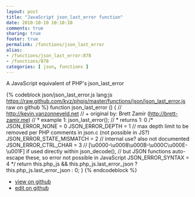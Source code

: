 ```yaml
---
layout: post
title: "JavaScript json_last_error function"
date: 2010-10-10 10:10:10
comments: true
sharing: true
footer: true
permalink: /functions/json_last_error
alias:
- /functions/json_last_error:878
- /functions/878
categories: [ json, functions ]
---
```

A JavaScript equivalent of PHP's json_last_error
<!-- more -->
{% codeblock json/json_last_error.js lang:js https://raw.github.com/kvz/phpjs/master/functions/json/json_last_error.js raw on github %}
function json_last_error () {
    // http://kevin.vanzonneveld.net
    // +   original by: Brett Zamir (http://brett-zamir.me)
    // *     example 1: json_last_error();
    // *     returns 1: 0
/*
    JSON_ERROR_NONE = 0
    JSON_ERROR_DEPTH = 1 // max depth limit to be removed per PHP comments in json.c (not possible in JS?)
    JSON_ERROR_STATE_MISMATCH = 2 // internal use? also not documented
    JSON_ERROR_CTRL_CHAR = 3 // [\u0000-\u0008\u000B-\u000C\u000E-\u001F] if used directly within json_decode(),
                                                                  // but JSON functions auto-escape these, so error not possible in JavaScript
    JSON_ERROR_SYNTAX = 4
    */
    return this.php_js && this.php_js.last_error_json ? this.php_js.last_error_json : 0;
}
{% endcodeblock %}
<ul>
 <li><a href="https://github.com/kvz/phpjs/blob/master/functions/json/json_last_error.js">view on github</a></li>
 <li><a href="https://github.com/kvz/phpjs/edit/master/functions/json/json_last_error.js">edit on github</a></li>
</ul>

